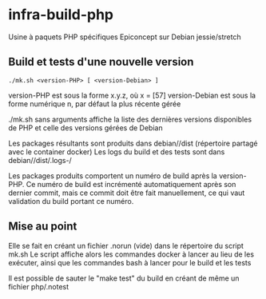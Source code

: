# infra-build-php
Usine à paquets PHP spécifiques Epiconcept sur Debian jessie/stretch

## Build et tests d'une nouvelle version

````
./mk.sh <version-PHP> [ <version-Debian> ]
````

version-PHP est sous la forme x.y.z, où x = [57]
version-Debian est sous la forme numérique n, par défaut la plus récente gérée

./mk.sh sans arguments affiche la liste des dernières versions disponibles de PHP et celle des versions gérées de Debian

Les packages résultants sont produits dans debian/<version-Debian>/dist (répertoire partagé avec le container docker)
Les logs du build et des tests sont dans debian/<version-Debian>/dist/.logs-<version-PHP>/

Les packages produits comportent un numéro de build après la version-PHP.
Ce numéro de build est incrémenté automatiquement après son dernier commit,
mais ce commit doit être fait manuellement, ce qui vaut validation du build portant ce numéro.

## Mise au point

Elle se fait en créant un fichier .norun (vide) dans le répertoire du script mk.sh
Le script affiche alors les commandes docker à lancer au lieu de les exécuter,
ainsi que les commandes bash à lancer pour le build et les tests

Il est possible de sauter le "make test" du build en créant de même un fichier php/.notest
